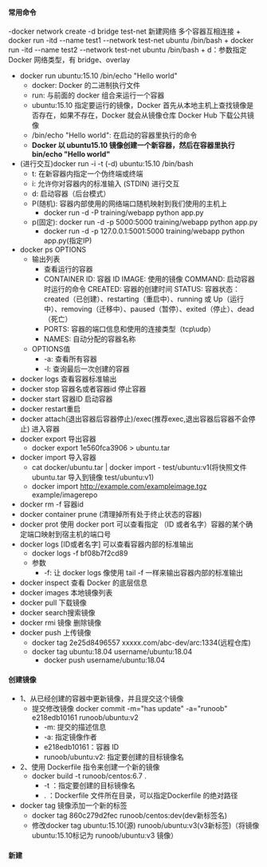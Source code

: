 #### 常用命令
-docker network create -d bridge test-net 新建网络 多个容器互相连接
    + docker run -itd --name test1 --network test-net ubuntu /bin/bash
    + docker run -itd --name test2 --network test-net ubuntu /bin/bash
    + d：参数指定 Docker 网络类型，有 bridge、overlay
- docker run ubuntu:15.10 /bin/echo "Hello world"
    + docker: Docker 的二进制执行文件
    + run: 与前面的 docker 组合来运行一个容器
    + ubuntu:15.10 指定要运行的镜像，Docker 首先从本地主机上查找镜像是否存在，如果不存在，Docker 就会从镜像仓库 Docker Hub 下载公共镜像
    + /bin/echo "Hello world": 在启动的容器里执行的命令
    + **Docker 以 ubuntu15.10 镜像创建一个新容器，然后在容器里执行 bin/echo "Hello world"**
- (进行交互)docker run -i -t (-d) ubuntu:15.10 /bin/bash
    + t: 在新容器内指定一个伪终端或终端
    + i: 允许你对容器内的标准输入 (STDIN) 进行交互
    + d: 启动容器（后台模式）
    + P(随机): 容器内部使用的网络端口随机映射到我们使用的主机上
        * docker run -d -P training/webapp python app.py
    + p(固定): docker run -d -p 5000:5000 training/webapp python app.py
        * docker run -d -p 127.0.0.1:5001:5000 training/webapp python app.py(指定IP)
- docker ps OPTIONS
    + 输出列表
        * 查看运行的容器
        * CONTAINER ID: 容器 ID
        IMAGE: 使用的镜像
        COMMAND: 启动容器时运行的命令
        CREATED: 容器的创建时间
        STATUS: 容器状态：created（已创建）、restarting（重启中）、running 或 Up（运行中）、removing（迁移中）、paused（暂停）、exited（停止）、dead（死亡）
        * PORTS: 容器的端口信息和使用的连接类型（tcp\udp）
        * NAMES: 自动分配的容器名称
    + OPTIONS值
        * -a: 查看所有容器
        * -l: 查询最后一次创建的容器
- docker logs 查看容器标准输出
- docker stop 容器名或者容器id 停止容器
- docker start 容器ID 启动容器
- docker restart重启
- docker attach(退出容器后容器停止)/exec(推荐exec,退出容器后容器不会停止) 进入容器
- docker export 导出容器
    + docker export 1e560fca3906 > ubuntu.tar
- docker import 导入容器
    + cat docker/ubuntu.tar | docker import - test/ubuntu:v1(将快照文件 ubuntu.tar 导入到镜像 test/ubuntu:v1)
    + docker import http://example.com/exampleimage.tgz example/imagerepo
- docker rm -f 容器id
- docker container prune (清理掉所有处于终止状态的容器)
- docker prot 使用 docker port 可以查看指定 （ID 或者名字）容器的某个确定端口映射到宿主机的端口号
- docker logs [ID或者名字] 可以查看容器内部的标准输出
    + docker logs -f bf08b7f2cd89
    + 参数
        * -f: 让 docker logs 像使用 tail -f 一样来输出容器内部的标准输出
- docker inspect 查看 Docker 的底层信息
- docker images 本地镜像列表
- docker pull 下载镜像
- docker search搜索镜像
- docker rmi 镜像 删除镜像
- docker push 上传镜像
    + docker tag 2e25d8496557 xxxxx.com/abc-dev/arc:1334(远程仓库)
    + docker tag ubuntu:18.04 username/ubuntu:18.04
        * docker push username/ubuntu:18.04

#### 创建镜像
- 1、从已经创建的容器中更新镜像，并且提交这个镜像
    + 提交修改镜像 docker commit -m="has update" -a="runoob" e218edb10161 runoob/ubuntu:v2
        * -m: 提交的描述信息
        * -a: 指定镜像作者
        * e218edb10161：容器 ID
        * runoob/ubuntu:v2: 指定要创建的目标镜像名
- 2、使用 Dockerfile 指令来创建一个新的镜像
    + docker build -t runoob/centos:6.7 .
        * -t ：指定要创建的目标镜像名
        * . ：Dockerfile 文件所在目录，可以指定Dockerfile 的绝对路径
-  docker tag 镜像添加一个新的标签
    +  docker tag 860c279d2fec runoob/centos:dev(dev新标签名)
    +  修改docker tag ubuntu:15.10(源) runoob/ubuntu:v3(v3新标签)（将镜像ubuntu:15.10标记为 runoob/ubuntu:v3 镜像）

#### 新建